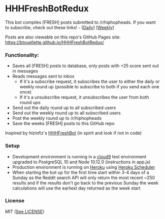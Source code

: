 # HHHFreshBotRedux

This bot compiles [FRESH] posts submitted to /r/hiphopheads. If you want to subscribe, check out these links! - [[Daily](http://www.reddit.com/message/compose/?to=HHHFreshBotRedux&subject=subscribe&message=daily)] [[Weekly](http://www.reddit.com/message/compose/?to=HHHFreshBotRedux&subject=subscribe&message=weekly)]

Posts are also viewable on this repo's GitHub Pages site: https://btouellette.github.io/HHHFreshBotRedux/

### Functionality:
* Saves all [FRESH] posts to database, only posts with +25 score sent out in messages
* Reads messages sent to inbox
	* If it's a subscribe request, it subscribes the user to either the daily or weekly round up (possible to subscribe to both if you send each one once)
	* If it's a unsubscribe request, it unsubscribes the user from both round ups
* Send out the daily round up to all subscribed users
* Send out the weekly round up to all subscribed users
* Post the weekly round up to /r/hiphopheads
* Save the weeks [FRESH] posts to this GitHub repo

Inspired by hizinfiz's [HHHFreshBot](https://github.com/hizinfiz/HHHFreshBot) (in spirit and look if not in code)

### Setup

* Development environment is running in a [cloud9](c9.io) test environment upgraded to PostgreSQL 10 and Node 10.12.0 (instructions in app.js)
* Production environment is running on [Heroku](heroku.com) using [Heroku Scheduler](https://devcenter.heroku.com/articles/scheduler)
* When starting the bot up for the first time start within 3-4 days of a Sunday as the Reddit search API will only return the most recent ~250 results and if the results don't go back to the previous Sunday the week calculations will use the earliest day returned as the week start

### License

MIT ([See LICENSE](https://github.com/btouellette/HHHFreshBotRedux/blob/master/LICENSE))
